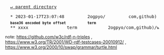 <pre>
  <a href="../">&#x21b5; parent directory</a>
  
  * 2023-01-17T23:07:48&#x0009;&#x0009;2ogpyo/&#x0009;&#x0009;com,github)&#x0009;&#x0009;w3c/rdf-turtle/commit/1a6fe53.patch
  <sub><b>base36 encoded byte offset</b></sub>&#x0009;<sub><b>term</b></sub>
  ** xxxx&#x0009;&#x0009;term&#x0009;&#x0009;2ogpyo/com,github)/w3c/rdf-turtle/commit/1a6fe53.patch
</pre>

note: https://github.com/w3c/rdf-n-triples , https://www.w3.org/TR/2001/WD-rdf-testcases-20010912/ , https://www.w3.org/2000/10/swap/grammar/turtle.html
